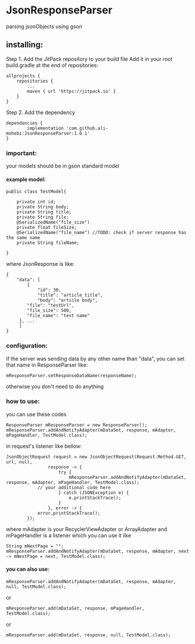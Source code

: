 # JsonResponseParser
parsing jsonObjects using gson


## installing:

Step 1. Add the JitPack repository to your build file
Add it in your root build.gradle at the end of repositories:

	allprojects {
		repositories {
			...
			maven { url 'https://jitpack.io' }
		}
	}
Step 2. Add the dependency

	dependencies {
	        implementation 'com.github.ali-mohebi:JsonResponseParser:1.0.1'
	}
  
  
### important: 

your models should be in gson standard model


#### example model:

```
public class TestModel{

    private int id;
    private String body;
    private String title;
    private String file;
    @SerializedName("file_size")
    private float fileSize;
    @SerializedName("file_name") //TODO: check if server response has the same name
    private String fileName;
    
}

```

where JsonResponse is like:

```
{
    "data": [
        {
            "id": 30,
            "title": "article title",
            "body": "article body",
	    "file": "testUrl",
	    "file_size": 500,
	    "file_name": "test name"
	 }, ...
     ]
}
```


### configuration:

if the server was sending data by any other name than "data", you can set that name in ResponseParser like:

```
mResponseParser.setResponseDataName(responseName);
```

otherwise you don't need to do anything

	
### how to use:

you can use these codes

```
ResponseParser mResponseParser = new ResponseParser();
mResponseParser.addAndNotifyAdapter(mDataSet, response, mAdapter, mPageHandler, TestModel.class);
```

in request's listener like bellow:

```
JsonObjectRequest request = new JsonObjectRequest(Request.Method.GET, url, null,
                response -> {
                    try {
                        mResponseParser.addAndNotifyAdapter(mDataSet, response, mAdapter, mPageHandler, TestModel.class);
			// your additional code here
                    } catch (JSONException e) {
                        e.printStackTrace();
                    }
                }, error -> {
			error.printStackTrace();
        });
```

where mAdapter is your RecyclerViewAdapter or ArrayAdapter
and mPageHandler is a listener which you can use it like

```
String mNextPage = "";
mResponseParser.addAndNotifyAdapter(mDataSet, response, mAdapter, next -> mNextPage = next, TestModel.class);
```


#### you can also use:

```
mResponseParser.addAndNotifyAdapter(mDataSet, response, mAdapter, null, TestModel.class);
```

or

```
mResponseParser.add(mDataSet, response, mPageHandler, TestModel.class);
```

or

```
mResponseParser.add(mDataSet, response, null, TestModel.class);
```

